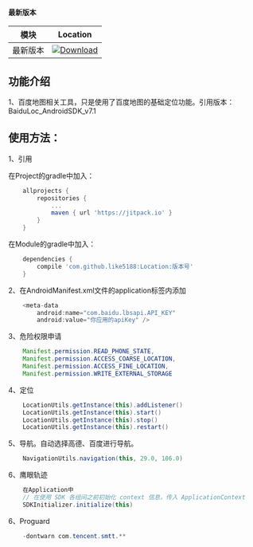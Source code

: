 #### 最新版本

模块|Location
---|---
最新版本|[![Download](https://jitpack.io/v/like5188/Location.svg)](https://jitpack.io/#like5188/Location)

## 功能介绍

1、百度地图相关工具，只是使用了百度地图的基础定位功能。引用版本：BaiduLoc_AndroidSDK_v7.1

## 使用方法：

1、引用

在Project的gradle中加入：
```groovy
    allprojects {
        repositories {
            ...
            maven { url 'https://jitpack.io' }
        }
    }
```
在Module的gradle中加入：
```groovy
    dependencies {
        compile 'com.github.like5188:Location:版本号'
    }
```

2、在AndroidManifest.xml文件的application标签内添加
```java
    <meta-data
        android:name="com.baidu.lbsapi.API_KEY"
        android:value="你应用的apiKey" />  
```

3、危险权限申请
```java
    Manifest.permission.READ_PHONE_STATE,
    Manifest.permission.ACCESS_COARSE_LOCATION,
    Manifest.permission.ACCESS_FINE_LOCATION,
    Manifest.permission.WRITE_EXTERNAL_STORAGE
```

4、定位
```java
    LocationUtils.getInstance(this).addListener()
    LocationUtils.getInstance(this).start()
    LocationUtils.getInstance(this).stop()
    LocationUtils.getInstance(this).restart()
```

5、导航。自动选择高德、百度进行导航。
```java
    NavigationUtils.navigation(this, 29.0, 106.0)
```

6、鹰眼轨迹
```java
    在Application中
    // 在使用 SDK 各组间之前初始化 context 信息，传入 ApplicationContext
    SDKInitializer.initialize(this)
```

6、Proguard
```java
    -dontwarn com.tencent.smtt.**
```
